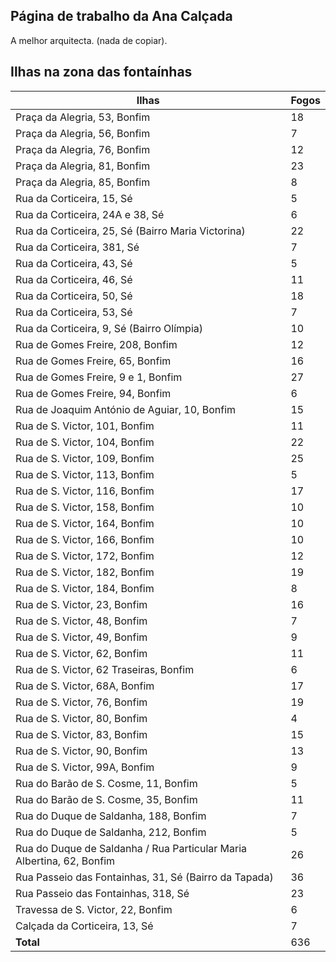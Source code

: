 ## Página de trabalho da Ana Calçada

A melhor arquitecta. (nada de copiar).

## Ilhas na zona das fontaínhas

| Ilhas | Fogos |
|---|---|
| Praça da Alegria, 53, Bonfim | 18 |
| Praça da Alegria, 56, Bonfim | 7 |
| Praça da Alegria, 76, Bonfim | 12 |
| Praça da Alegria, 81, Bonfim | 23 |
| Praça da Alegria, 85, Bonfim | 8 |
| Rua da Corticeira, 15, Sé | 5 |
| Rua da Corticeira, 24A e 38, Sé | 6 |
| Rua da Corticeira, 25, Sé (Bairro Maria Victorina) | 22 |
| Rua da Corticeira, 381, Sé | 7 |
| Rua da Corticeira, 43, Sé | 5 |
| Rua da Corticeira, 46, Sé | 11 |
| Rua da Corticeira, 50, Sé | 18 |
| Rua da Corticeira, 53, Sé | 7 |
| Rua da Corticeira, 9, Sé (Bairro Olímpia) | 10 |
| Rua de Gomes Freire, 208, Bonfim | 12 |
| Rua de Gomes Freire, 65, Bonfim | 16 |
| Rua de Gomes Freire, 9 e 1, Bonfim | 27 |
| Rua de Gomes Freire, 94, Bonfim | 6 |
| Rua de Joaquim António de Aguiar, 10, Bonfim | 15 |
| Rua de S. Victor, 101, Bonfim | 11 |
| Rua de S. Victor, 104, Bonfim | 22 |
| Rua de S. Victor, 109, Bonfim | 25 |
| Rua de S. Victor, 113, Bonfim | 5 |
| Rua de S. Victor, 116, Bonfim | 17 |
| Rua de S. Victor, 158, Bonfim | 10 |
| Rua de S. Victor, 164, Bonfim | 10 |
| Rua de S. Victor, 166, Bonfim | 10 |
| Rua de S. Victor, 172, Bonfim | 12 |
| Rua de S. Victor, 182, Bonfim | 19 |
| Rua de S. Victor, 184, Bonfim | 8 |
| Rua de S. Victor, 23, Bonfim | 16 |
| Rua de S. Victor, 48, Bonfim | 7 |
| Rua de S. Victor, 49, Bonfim | 9 |
| Rua de S. Victor, 62, Bonfim | 11 |
| Rua de S. Victor, 62 Traseiras, Bonfim | 6 |
| Rua de S. Victor, 68A, Bonfim | 17 |
| Rua de S. Victor, 76, Bonfim | 19 |
| Rua de S. Victor, 80, Bonfim | 4 |
| Rua de S. Victor, 83, Bonfim | 15 |
| Rua de S. Victor, 90, Bonfim | 13 |
| Rua de S. Victor, 99A, Bonfim | 9 |
| Rua do Barão de S. Cosme, 11, Bonfim | 5 |
| Rua do Barão de S. Cosme, 35, Bonfim | 11 |
| Rua do Duque de Saldanha, 188, Bonfim | 7 |
| Rua do Duque de Saldanha, 212, Bonfim | 5 |
| Rua do Duque de Saldanha / Rua Particular Maria Albertina, 62, Bonfim | 26 |
| Rua Passeio das Fontainhas, 31, Sé (Bairro da Tapada) | 36 |
| Rua Passeio das Fontainhas, 318, Sé | 23 |
| Travessa de S. Victor, 22, Bonfim | 6 |
| Calçada da Corticeira, 13, Sé | 7 |
| **Total** | 636 |
